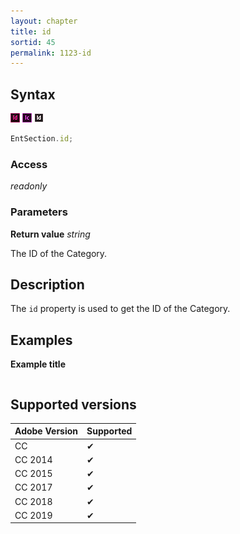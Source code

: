 ```yaml
---
layout: chapter
title: id
sortid: 45
permalink: 1123-id
---
```

## Syntax

![](../../images/indesign.png "InDesign") ![](../../images/incopy.png "InCopy") ![](../../images/indesignserver.png "InDesign Server")
```javascript
EntSection.id;
```

### Access

*readonly*

### Parameters

**Return value** *string*

The ID of the Category.

## Description

The `id` property is used to get the ID of the Category.

## Examples

**Example title**

```javascript
```

## Supported versions

| Adobe Version | Supported |
|---------------|---------|
| CC            | ✔       |
| CC 2014       | ✔       |
| CC 2015       | ✔       |
| CC 2017       | ✔       |
| CC 2018       | ✔       |
| CC 2019       | ✔       |
